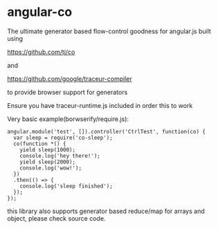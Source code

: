 # angular-co
The ultimate generator based flow-control goodness for angular.js built using 

https://github.com/tj/co

and

https://github.com/google/traceur-compiler

to provide browser support for generators

Ensure you have traceur-runtime.js included in order this to work

Very basic example(borwserify/require.js):

  ```
  angular.module('test', []).controller('CtrlTest', function(co) {
    var sleep = require('co-sleep');
    co(function *() {
      yield sleep(1000);
      console.log('hey there!');
      yield sleep(2000);
      console.log('wow!');
    })
    .then(() => {
      console.log('sleep finished');
    });
  });
  ```

this library also supports generator based reduce/map for arrays and object, please check source code.
